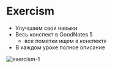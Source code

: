 # Exercism
- Улучшаем свои навыки
- Весь конспект в GoodNotes 5
   - все пометки ищем в конспекте
- В каждом уроке полное описание

<img src="https://i.ibb.co/jzLn20m/exercism-1.jpg" alt="exercism-1" border="0"></a>
